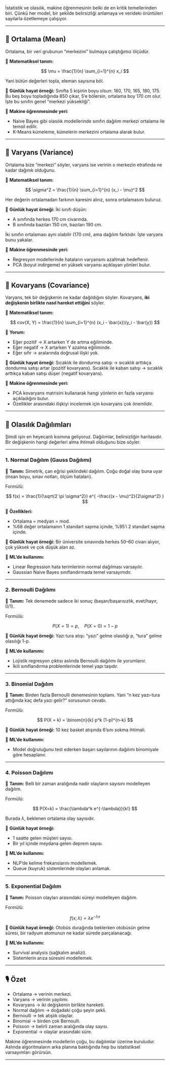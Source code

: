 İstatistik ve olasılık, makine öğrenmesinin belki de en kritik temellerinden biri. Çünkü her model, bir şekilde belirsizliği anlamaya ve verideki örüntüleri sayılarla özetlemeye çalışıyor.

---

## 🎯 Ortalama (Mean)

Ortalama, bir veri grubunun “merkezini” bulmaya çalıştığımız ölçüdür.

🔹 **Matematiksel tanım:**

$$
\mu = \frac{1}{n} \sum_{i=1}^{n} x_i
$$

Yani bütün değerleri topla, eleman sayısına böl.

🔹 **Günlük hayat örneği:**
Sınıfta 5 kişinin boyu olsun: 160, 170, 165, 180, 175. Bu beş boyu topladığında 850 çıkar, 5’e bölersin, ortalama boy 170 cm olur. İşte bu sınıfın genel “merkezi yüksekliği”.

🔹 **Makine öğrenmesinde yeri:**

* Naive Bayes gibi olasılık modellerinde sınıfın dağılım merkezi ortalama ile temsil edilir.
* K-Means kümeleme, kümelerin merkezini ortalama alarak bulur.

---

## 🎯 Varyans (Variance)

Ortalama bize “merkezi” söyler, varyans ise verinin o merkezin etrafında ne kadar dağınık olduğunu.

🔹 **Matematiksel tanım:**

$$
\sigma^2 = \frac{1}{n} \sum_{i=1}^{n} (x_i - \mu)^2
$$

Her değerin ortalamadan farkının karesini alırız, sonra ortalamasını buluruz.

🔹 **Günlük hayat örneği:**
İki sınıfı düşün:

* A sınıfında herkes 170 cm civarında.
* B sınıfında bazıları 150 cm, bazıları 190 cm.

İki sınıfın ortalaması aynı olabilir (170 cm), ama dağılım farklıdır. İşte varyans bunu yakalar.

🔹 **Makine öğrenmesinde yeri:**

* Regresyon modellerinde hataların varyansını azaltmak hedeflenir.
* PCA (boyut indirgeme) en yüksek varyansı açıklayan yönleri bulur.

---

## 🎯 Kovaryans (Covariance)

Varyans, tek bir değişkenin ne kadar dağıldığını söyler. Kovaryans, **iki değişkenin birlikte nasıl hareket ettiğini** söyler.

🔹 **Matematiksel tanım:**

$$
cov(X, Y) = \frac{1}{n} \sum_{i=1}^{n} (x_i - \bar{x})(y_i - \bar{y})
$$

🔹 **Yorum:**

* Eğer pozitif → X artarken Y de artma eğiliminde.
* Eğer negatif → X artarken Y azalma eğiliminde.
* Eğer sıfır → aralarında doğrusal ilişki yok.

🔹 **Günlük hayat örneği:**
Sıcaklık ile dondurma satışı → sıcaklık arttıkça dondurma satışı artar (pozitif kovaryans).
Sıcaklık ile kaban satışı → sıcaklık arttıkça kaban satışı düşer (negatif kovaryans).

🔹 **Makine öğrenmesinde yeri:**

* PCA kovaryans matrisini kullanarak hangi yönlerin en fazla varyansı açıkladığını bulur.
* Özellikler arasındaki ilişkiyi incelemek için kovaryans çok önemlidir.

---

## 🎯 Olasılık Dağılımları

Şimdi işin en heyecanlı kısmına geliyoruz. Dağılımlar, belirsizliğin haritasıdır. Bir değişkenin hangi değerleri alma ihtimali olduğunu bize söyler.

---

### 1. Normal Dağılım (Gauss Dağılımı)

🔹 **Tanım:**
Simetrik, çan eğrisi şeklindeki dağılım. Çoğu doğal olay buna uyar (insan boyu, sınav notları, ölçüm hataları).

Formülü:

$$
f(x) = \frac{1}{\sqrt{2 \pi \sigma^2}} e^{ -\frac{(x - \mu)^2}{2\sigma^2} }
$$

🔹 **Özellikleri:**

* Ortalama = medyan = mod.
* %68 değer ortalamanın 1 standart sapma içinde, %95’i 2 standart sapma içinde.

🔹 **Günlük hayat örneği:**
Bir üniversite sınavında herkes 50–60 civarı alıyor, çok yüksek ve çok düşük alan az.

🔹 **ML’de kullanımı:**

* Linear Regression hata terimlerinin normal dağılması varsayılır.
* Gaussian Naive Bayes sınıflandırmada temel varsayımdır.

---

### 2. Bernoulli Dağılımı

🔹 **Tanım:**
Tek denemede sadece iki sonuç (başarı/başarısızlık, evet/hayır, 0/1).

Formülü:

$$
P(X=1) = p, \quad P(X=0) = 1-p
$$

🔹 **Günlük hayat örneği:**
Yazı tura atışı: “yazı” gelme olasılığı p, “tura” gelme olasılığı 1-p.

🔹 **ML’de kullanımı:**

* Lojistik regresyon çıktısı aslında Bernoulli dağılımı ile yorumlanır.
* İkili sınıflandırma problemlerinde temel yapı taşıdır.

---

### 3. Binomial Dağılım

🔹 **Tanım:**
Birden fazla Bernoulli denemesinin toplamı. Yani “n kez yazı-tura attığında kaç defa yazı gelir?” sorusunun cevabı.

Formülü:

$$
P(X = k) = \binom{n}{k} p^k (1-p)^{n-k}
$$

🔹 **Günlük hayat örneği:**
10 kez basket atışında 6’sını sokma ihtimali.

🔹 **ML’de kullanımı:**

* Model doğruluğunu test ederken başarı sayılarının dağılımı binomiyale göre hesaplanır.

---

### 4. Poisson Dağılımı

🔹 **Tanım:**
Belli bir zaman aralığında nadir olayların sayısını modelleyen dağılım.

Formülü:

$$
P(X=k) = \frac{\lambda^k e^{-\lambda}}{k!}
$$

Burada $\lambda$, beklenen ortalama olay sayısıdır.

🔹 **Günlük hayat örneği:**

* 1 saatte gelen müşteri sayısı.
* Bir yıl içinde meydana gelen deprem sayısı.

🔹 **ML’de kullanımı:**

* NLP’de kelime frekanslarını modellemek.
* Queue (kuyruk) sistemlerinde olayları anlamak.

---

### 5. Exponential Dağılım

🔹 **Tanım:**
Poisson olayları arasındaki süreyi modelleyen dağılım.

Formülü:

$$
f(x;\lambda) = \lambda e^{-\lambda x}
$$

🔹 **Günlük hayat örneği:**
Otobüs durağında beklerken otobüsün gelme süresi, bir radyum atomunun ne kadar sürede parçalanacağı.

🔹 **ML’de kullanımı:**

* Survival analysis (sağkalım analizi).
* Sistemlerin arıza süresini modellemek.

---

## 🎙️ Özet

* Ortalama → verinin merkezi.
* Varyans → verinin yayılımı.
* Kovaryans → iki değişkenin birlikte hareketi.
* Normal dağılım → doğadaki çoğu şeyin şekli.
* Bernoulli → tek atışlık olaylar.
* Binomial → birden çok Bernoulli.
* Poisson → belirli zaman aralığında olay sayısı.
* Exponential → olaylar arasındaki süre.

Makine öğrenmesinde modellerin çoğu, bu dağılımlar üzerine kuruludur. Aslında algoritmaların arka planına baktığında hep bu istatistiksel varsayımları görürsün.

---

